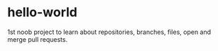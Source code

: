 # hello-world
1st noob project to learn about repositories,  branches, files, open and merge pull requests.
